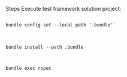 Steps Execute test framework solution project:

<code>
bundle config set --local path '.bundle'` <br />
</code><br />
<code>
bundle install --path .bundle <br />
</code>
<code><br />
bundle exec rspec <br />
</code><br />


